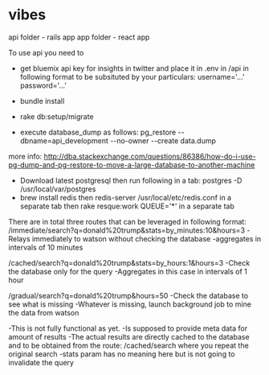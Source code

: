 # vibes
api folder - rails app
app folder - react app


To use api you need to
- get bluemix api key for insights in twitter and place it in .env in /api
in following format to be subsituted by your particulars:
  username='...'
  password='...'

- bundle install
- rake db:setup/migrate
- execute database_dump as follows:
pg_restore --dbname=api_development --no-owner --create data.dump

more info: http://dba.stackexchange.com/questions/86386/how-do-i-use-pg-dump-and-pg-restore-to-move-a-large-database-to-another-machine

- Download latest postgresql
then run following in a tab: postgres -D /usr/local/var/postgres
- brew install redis
then redis-server /usr/local/etc/redis.conf in a separate tab
then rake resque:work QUEUE='*' in a separate tab

There are in total three routes that can be leveraged in following format:
/immediate/search?q=donald%20trump&stats=by_minutes:10&hours=3
  -Relays immediately to watson without checking the database
  -aggregates in intervals of 10 minutes

/cached/search?q=donald%20trump&stats=by_hours:1&hours=3
  -Check the database only for the query
  -Aggregates in this case in intervals of 1 hour

/gradual/search?q=donald%20trump&hours=50
  -Check the database to see what is missing
  -Whatever is missing, launch background job to mine the data from watson

  -This is not fully functional as yet.
  -Is supposed to provide meta data for amount of results
  -The actual results are directly cached to the database and to be obtained
   from the route: /cached/search where you repeat the original search
  -stats param has no meaning here but is not going to invalidate the query



